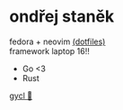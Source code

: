 # ondřej staněk

fedora + neovim [(dotfiles)](https://github.com/stanekondrej/dotfiles)  
framework laptop 16!!

- Go <3
- Rust

[gycl 💖](https://ceskolipska.cz)
